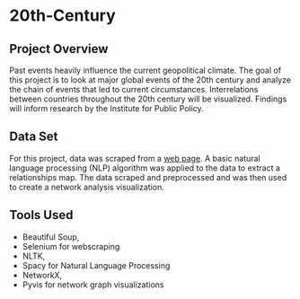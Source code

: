 # 20th-Century

## Project Overview 
Past events heavily influence the current geopolitical climate.  The goal of this project is to look at major global events of the 20th century and analyze the chain of events that led to current circumstances.  Interrelations between countries throughout the 20th century will be visualized.  Findings will inform research by the Institute for Public Policy.  

## Data Set 
For this project, data was scraped from a [web page](https://en.wikipedia.org/wiki/Key_events_of_the_20th_century).  A basic natural language processing (NLP) algorithm was applied to the data to extract a relationships map.  The data scraped and preprocessed and was then used to create a network analysis visualization.  

## Tools Used
- Beautiful Soup, 
- Selenium for webscraping
- NLTK,
- Spacy for Natural Language Processing
- NetworkX,
- Pyvis for network graph visualizations
